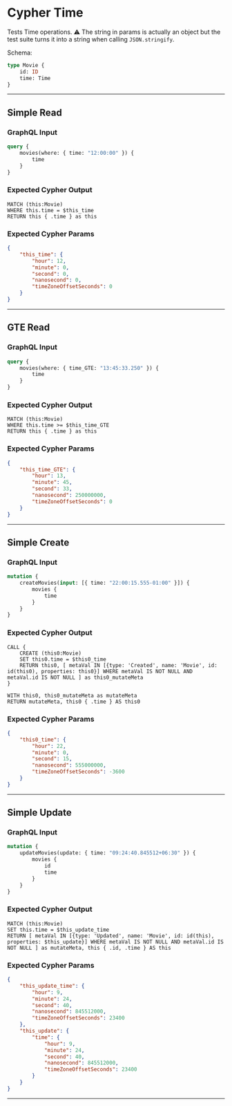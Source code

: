 # Cypher Time

Tests Time operations. ⚠ The string in params is actually an object but the test suite turns it into a string when calling `JSON.stringify`.

Schema:

```graphql
type Movie {
    id: ID
    time: Time
}
```

---

## Simple Read

### GraphQL Input

```graphql
query {
    movies(where: { time: "12:00:00" }) {
        time
    }
}
```

### Expected Cypher Output

```cypher
MATCH (this:Movie)
WHERE this.time = $this_time
RETURN this { .time } as this
```

### Expected Cypher Params

```json
{
    "this_time": {
        "hour": 12,
        "minute": 0,
        "second": 0,
        "nanosecond": 0,
        "timeZoneOffsetSeconds": 0
    }
}
```

---

## GTE Read

### GraphQL Input

```graphql
query {
    movies(where: { time_GTE: "13:45:33.250" }) {
        time
    }
}
```

### Expected Cypher Output

```cypher
MATCH (this:Movie)
WHERE this.time >= $this_time_GTE
RETURN this { .time } as this
```

### Expected Cypher Params

```json
{
    "this_time_GTE": {
        "hour": 13,
        "minute": 45,
        "second": 33,
        "nanosecond": 250000000,
        "timeZoneOffsetSeconds": 0
    }
}
```

---

## Simple Create

### GraphQL Input

```graphql
mutation {
    createMovies(input: [{ time: "22:00:15.555-01:00" }]) {
        movies {
            time
        }
    }
}
```

### Expected Cypher Output

```cypher
CALL {
    CREATE (this0:Movie)
    SET this0.time = $this0_time
    RETURN this0, [ metaVal IN [{type: 'Created', name: 'Movie', id: id(this0), properties: this0}] WHERE metaVal IS NOT NULL AND metaVal.id IS NOT NULL ] as this0_mutateMeta
}

WITH this0, this0_mutateMeta as mutateMeta
RETURN mutateMeta, this0 { .time } AS this0
```

### Expected Cypher Params

```json
{
    "this0_time": {
        "hour": 22,
        "minute": 0,
        "second": 15,
        "nanosecond": 555000000,
        "timeZoneOffsetSeconds": -3600
    }
}
```

---

## Simple Update

### GraphQL Input

```graphql
mutation {
    updateMovies(update: { time: "09:24:40.845512+06:30" }) {
        movies {
            id
            time
        }
    }
}
```

### Expected Cypher Output

```cypher
MATCH (this:Movie)
SET this.time = $this_update_time
RETURN [ metaVal IN [{type: 'Updated', name: 'Movie', id: id(this), properties: $this_update}] WHERE metaVal IS NOT NULL AND metaVal.id IS NOT NULL ] as mutateMeta, this { .id, .time } AS this
```

### Expected Cypher Params

```json
{
    "this_update_time": {
        "hour": 9,
        "minute": 24,
        "second": 40,
        "nanosecond": 845512000,
        "timeZoneOffsetSeconds": 23400
    },
    "this_update": {
        "time": {
            "hour": 9,
            "minute": 24,
            "second": 40,
            "nanosecond": 845512000,
            "timeZoneOffsetSeconds": 23400
        }
    }
}
```

---
